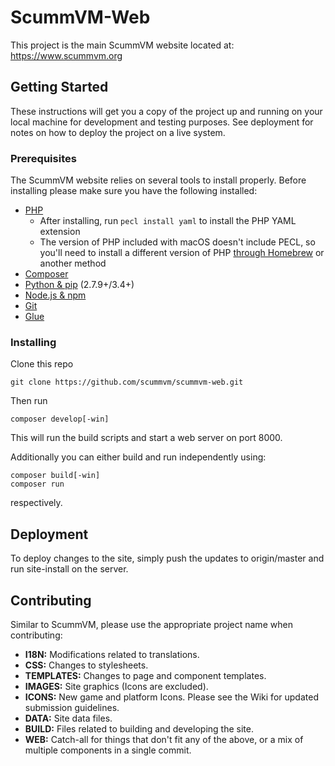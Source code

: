 # ScummVM-Web

This project is the main ScummVM website located at: https://www.scummvm.org

## Getting Started

These instructions will get you a copy of the project up and running on your
local machine for development and testing purposes. See deployment for notes
on how to deploy the project on a live system.

### Prerequisites

The ScummVM website relies on several tools to install properly.
Before installing please make sure you have the following installed:

* [PHP](https://www.php.net/manual/en/install.php)
  - After installing, run `pecl install yaml` to install the PHP YAML extension
  - The version of PHP included with macOS doesn't include PECL, so you'll need to install a different version of PHP [through Homebrew](https://formulae.brew.sh/formula/php) or another method
* [Composer](https://getcomposer.org/)
* [Python & pip](https://www.python.org/) (2.7.9+/3.4+)
* [Node.js & npm](https://nodejs.org/)
* [Git](https://git-scm.com/)
* [Glue](https://glue.readthedocs.io/en/latest/installation.html)

### Installing

Clone this repo

```
git clone https://github.com/scummvm/scummvm-web.git
```

Then run

```
composer develop[-win]
```

This will run the build scripts and start a web server on port 8000.

Additionally you can either build and run independently using:
```
composer build[-win]
composer run
```
respectively.

## Deployment

To deploy changes to the site, simply push the updates to origin/master and
run site-install on the server.

## Contributing

Similar to ScummVM, please use the appropriate project name when contributing:
* **I18N:** Modifications related to translations.
* **CSS:** Changes to stylesheets.
* **TEMPLATES:** Changes to page and component templates.
* **IMAGES:** Site graphics (Icons are excluded).
* **ICONS:** New game and platform Icons. Please see the Wiki for updated
submission guidelines.
* **DATA:** Site data files.
* **BUILD:** Files related to building and developing the site.
* **WEB:** Catch-all for things that don't fit any of the above, or a mix of
multiple components in a single commit.
